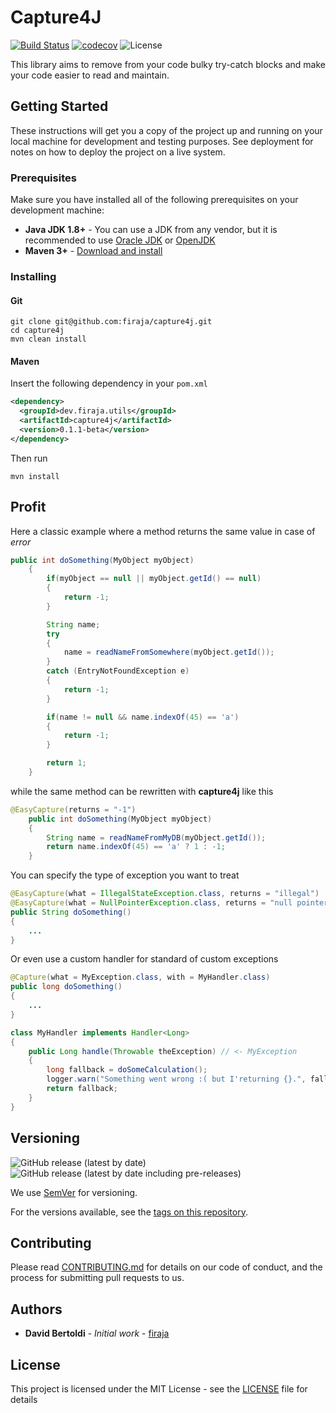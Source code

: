 # Capture4J

[![Build Status](https://travis-ci.org/firaja/capture4j.svg?branch=master)](https://travis-ci.org/firaja/capture4j)
[![codecov](https://codecov.io/gh/firaja/capture4j/branch/master/graph/badge.svg)](https://codecov.io/gh/firaja/capture4j)
![License](https://img.shields.io/github/license/firaja/capture4j)

This library aims to remove from your code bulky try-catch blocks and make your code easier to read and maintain.

## Getting Started
These instructions will get you a copy of the project up and running on your local machine for development and testing purposes. See deployment for notes on how to deploy the project on a live system.

### Prerequisites
Make sure you have installed all of the following prerequisites on your development machine:
 * **Java JDK 1.8+** - You can use a JDK from any vendor, but it is recommended to use 
 [Oracle JDK](https://www.oracle.com/technetwork/java/javase/downloads/index.html) or 
 [OpenJDK](https://openjdk.java.net/install/)
 * **Maven 3+** - [Download and install](https://maven.apache.org/install.html)
 
### Installing

#### Git
```shell script
git clone git@github.com:firaja/capture4j.git
cd capture4j
mvn clean install
```

#### Maven
Insert the following dependency in your `pom.xml`
```xml
<dependency>
  <groupId>dev.firaja.utils</groupId>
  <artifactId>capture4j</artifactId>
  <version>0.1.1-beta</version>
</dependency>
```
Then run
```shell script
mvn install
```

## Profit

Here a classic example where a method returns the same value in case of *error*
```java
public int doSomething(MyObject myObject)
    {
        if(myObject == null || myObject.getId() == null)
        {
            return -1;
        }

        String name;
        try
        {
            name = readNameFromSomewhere(myObject.getId());
        } 
        catch (EntryNotFoundException e)
        {
            return -1;
        }

        if(name != null && name.indexOf(45) == 'a')
        {
            return -1;
        }

        return 1;
    }
```
while the same method can be rewritten with **capture4j** like this
```java
@EasyCapture(returns = "-1")
    public int doSomething(MyObject myObject)
    {
        String name = readNameFromMyDB(myObject.getId());
        return name.indexOf(45) == 'a' ? 1 : -1;
    }
```

You can specify the type of exception you want to treat
```java
@EasyCapture(what = IllegalStateException.class, returns = "illegal")
@EasyCapture(what = NullPointerException.class, returns = "null pointer :(")
public String doSomething()
{
    ...
}
```

Or even use a custom handler for standard of custom exceptions
```java
@Capture(what = MyException.class, with = MyHandler.class)
public long doSomething()
{
    ...
}
```
```java
class MyHandler implements Handler<Long>
{
    public Long handle(Throwable theException) // <- MyException
    {
        long fallback = doSomeCalculation();
        logger.warn("Something went wrong :( but I'returning {}.", fallback, theException);
        return fallback;
    }    
}
```
## Versioning
![GitHub release (latest by date)](https://img.shields.io/github/v/release/firaja/capture4j) ![GitHub release (latest by date including pre-releases)](https://img.shields.io/github/v/release/firaja/capture4j?include_prereleases)

We use [SemVer](http://semver.org/) for versioning. 

For the versions available, see the [tags on this repository](https://github.com/firaja/capture4j/tags).

## Contributing

Please read [CONTRIBUTING.md](CONTRIBUTING.md) for details on our code of conduct, and the process for submitting pull requests to us.

## Authors

* **David Bertoldi** - *Initial work* - [firaja](https://github.com/firaja)

## License

This project is licensed under the MIT License - see the [LICENSE](LICENSE) file for details
